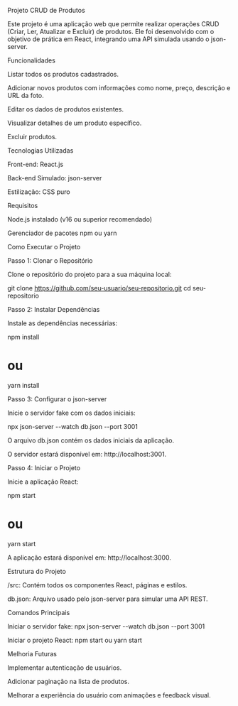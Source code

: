 Projeto CRUD de Produtos

Este projeto é uma aplicação web que permite realizar operações CRUD (Criar, Ler, Atualizar e Excluir) de produtos. Ele foi desenvolvido com o objetivo de prática em React, integrando uma API simulada usando o json-server.

Funcionalidades

Listar todos os produtos cadastrados.

Adicionar novos produtos com informações como nome, preço, descrição e URL da foto.

Editar os dados de produtos existentes.

Visualizar detalhes de um produto específico.

Excluir produtos.

Tecnologias Utilizadas

Front-end: React.js

Back-end Simulado: json-server

Estilização: CSS puro

Requisitos

Node.js instalado (v16 ou superior recomendado)

Gerenciador de pacotes npm ou yarn

Como Executar o Projeto

Passo 1: Clonar o Repositório

Clone o repositório do projeto para a sua máquina local:

git clone https://github.com/seu-usuario/seu-repositorio.git
cd seu-repositorio

Passo 2: Instalar Dependências

Instale as dependências necessárias:

npm install
# ou
yarn install

Passo 3: Configurar o json-server

Inicie o servidor fake com os dados iniciais:

npx json-server --watch db.json --port 3001

O arquivo db.json contém os dados iniciais da aplicação.

O servidor estará disponível em: http://localhost:3001.

Passo 4: Iniciar o Projeto

Inicie a aplicação React:

npm start
# ou
yarn start

A aplicação estará disponível em: http://localhost:3000.

Estrutura do Projeto

/src: Contém todos os componentes React, páginas e estilos.

db.json: Arquivo usado pelo json-server para simular uma API REST.

Comandos Principais

Iniciar o servidor fake: npx json-server --watch db.json --port 3001

Iniciar o projeto React: npm start ou yarn start

Melhoria Futuras

Implementar autenticação de usuários.

Adicionar paginação na lista de produtos.

Melhorar a experiência do usuário com animações e feedback visual.
